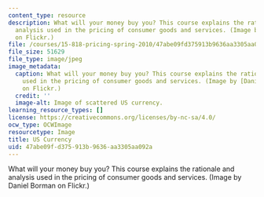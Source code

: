 ```yaml
---
content_type: resource
description: What will your money buy you? This course explains the rationale and
  analysis used in the pricing of consumer goods and services. (Image by Daniel Borman
  on Flickr.)
file: /courses/15-818-pricing-spring-2010/47abe09fd375913b9636aa3305aa092a_15-818s10.jpg
file_size: 51629
file_type: image/jpeg
image_metadata:
  caption: What will your money buy you? This course explains the rationale and analysis
    used in the pricing of consumer goods and services. (Image by [Daniel Borman](http://www.flickr.com/photos/dborman2/3258378233/)
    on Flickr.)
  credit: ''
  image-alt: Image of scattered US currency.
learning_resource_types: []
license: https://creativecommons.org/licenses/by-nc-sa/4.0/
ocw_type: OCWImage
resourcetype: Image
title: US Currency
uid: 47abe09f-d375-913b-9636-aa3305aa092a
---
```

What will your money buy you? This course explains the rationale and analysis used in the pricing of consumer goods and services. (Image by Daniel Borman on Flickr.)